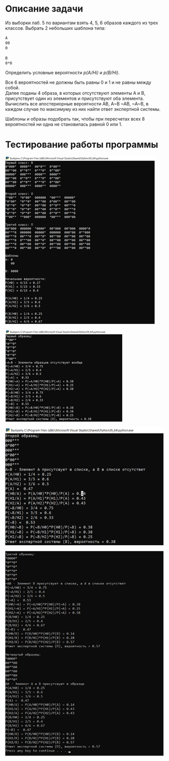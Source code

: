 # Описание задачи
Из выборки лаб. 5 по вариантам взять 4, 5, 6 образов каждого из трех классов. Выбрать 2 небольших шаблона типа: 
```
A	
00
0

B
0*0
```

Определить условные вероятности *p(A/Hi)* и *p(B/Hi)*. 

Все 6 вероятностей не должны быть равны 0 и 1 и не равны между собой.  
Далее поданы 4 образа, в которых отсутствуют элементы A и B, присутствует один из элементов и присутствуют оба элемента.  Вычислить все апостериорные вероятности AB, A~B    ~AB, ~A~B, в каждом случае по максимуму из них найти ответ экспертной системы. 

Шаблоны и образы подобрать так, чтобы при пересчетах всех 8 вероятностей ни одна не становилась равной 0 или 1.

# Тестирование работы программы

![img.png](../images/ProbabilitySolution_1.png)

![img_1.png](../images/ProbabilitySolution_2.png)

![img_2.png](../images/ProbabilitySolution_3.png)

![img_3.png](../images/ProbabilitySolution_4.png)